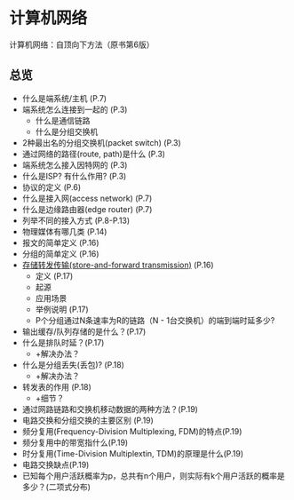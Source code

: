 # 计算机网络

计算机网络：自顶向下方法（原书第6版）

## 总览

- 什么是端系统/主机 (P.7)
- 端系统怎么连接到一起的 (P.3)
  - 什么是通信链路
  - 什么是分组交换机
- 2种最出名的分组交换机(packet switch) (P.3)
- 通过网络的路径(route, path)是什么 (P.3)
- 端系统怎么接入因特网的 (P.3)
- 什么是ISP? 有什么作用? (P.3)
- 协议的定义 (P.6)
- 什么是接入网(access network) (P.7)
- 什么是边缘路由器(edge router) (P.7)
- 列举不同的接入方式 (P.8-P.13)
- 物理媒体有哪几类 (P.14)
- 报文的简单定义 (P.16)
- 分组的简单定义 (P.16)
- [存储转发传输(store-and-forward transmission)](record/1_store_and_forward_transmission.md) (P.16)
  - 定义 (P.17)
  - 起源
  - 应用场景
  - 举例说明 (P.17)
  - P个分组通过N条速率为R的链路（N - 1台交换机）的端到端时延多少?
- 输出缓存/队列存储的是什么？(P.17)
- 什么是排队时延？(P.17)
  - +解决办法？
- 什么是分组丢失(丢包)? (P.18)
  - +解决办法？
- 转发表的作用 (P.18)
  - +细节？
- 通过网路链路和交换机移动数据的两种方法？(P.19)
- 电路交换和分组交换的主要区别 (P.19)
- 频分复用(Frequency-Division Multiplexing, FDM)的特点(P.19)
- 频分复用中的带宽指什么(P.19)
- 时分复用(Time-Division Multiplextin, TDM)的原理是什么(P.19)
- 电路交换缺点(P.19)
- 已知每个用户活跃概率为p，总共有n个用户，则实际有k个用户活跃的概率是多少？(二项式分布)
